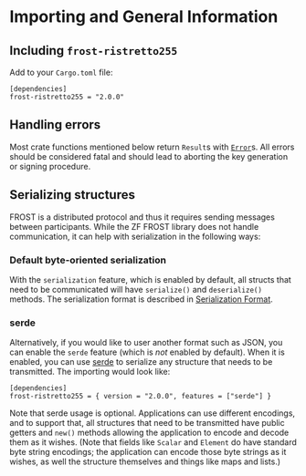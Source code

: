 # Importing and General Information

## Including `frost-ristretto255`

Add to your `Cargo.toml` file:

```
[dependencies]
frost-ristretto255 = "2.0.0"
```

## Handling errors

Most crate functions mentioned below return `Result`s with
[`Error`](https://docs.rs/frost-ristretto255/latest/frost_ristretto255/type.Error.html)s.
All errors should be considered fatal and should lead to aborting the key
generation or signing procedure.

## Serializing structures

FROST is a distributed protocol and thus it requires sending messages between
participants. While the ZF FROST library does not handle communication, it can
help with serialization in the following ways:

### Default byte-oriented serialization

With the `serialization` feature, which is enabled by default, all structs that
need to be communicated will have `serialize()` and `deserialize()` methods. The
serialization format is described in [Serialization
Format](../user/serialization.md).

### serde

Alternatively, if you would like to user another format such as JSON, you can
enable the `serde` feature (which is *not* enabled by default). When it is
enabled, you can use [serde](https://serde.rs/) to serialize any structure that
needs to be transmitted. The importing would look like:

```
[dependencies]
frost-ristretto255 = { version = "2.0.0", features = ["serde"] }
```

Note that serde usage is optional. Applications can use different encodings, and
to support that, all structures that need to be transmitted have public getters
and `new()`  methods allowing the application to encode and decode them as it
wishes. (Note that fields like `Scalar` and `Element` do have standard byte
string encodings; the application can encode those byte strings as it wishes, as
well the structure themselves and things like maps and lists.)
